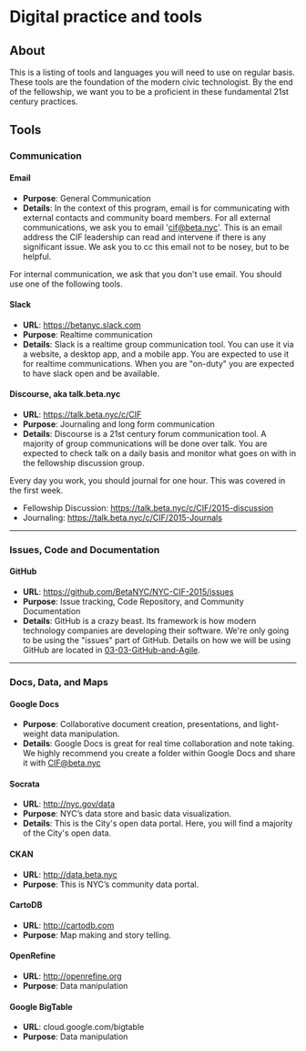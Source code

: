 # Digital practice and tools

## About
This is a listing of tools and languages you will need to use on regular basis. These tools are the foundation of the modern civic technologist. By the end of the fellowship, we want you to be a proficient in these fundamental 21st century practices.

## Tools

### Communication 

#### Email
 * **Purpose**: General Communication 
 * **Details**: In the context of this program, email is for  communicating with external contacts and community board members. For all external communications, we ask you to email 'cif@beta.nyc'. This is an email address the CIF leadership can read and intervene if there is any significant issue. We ask you to cc this email not to be nosey, but to be helpful.

For internal communication, we ask that you don't use email. You should use one of the following tools.


#### Slack

 * **URL**:  https://betanyc.slack.com
 * **Purpose**: Realtime communication 
 * **Details**: Slack is a realtime group communication tool. You can use it via a website, a desktop app, and a mobile app. You are expected to use it for realtime communications. When you are "on-duty" you are expected to have slack open and be available. 


#### Discourse, aka talk.beta.nyc
 * **URL**:  https://talk.beta.nyc/c/CIF
 * **Purpose**: Journaling and long form communication 
 * **Details**: 
Discourse is a 21st century forum communication tool. A majority of group communications will be done over talk. You are expected to check talk on a daily basis and monitor what goes on with in the fellowship discussion group. 

Every day you work, you should journal for one hour. This was covered in the first week.

 * Fellowship Discussion: https://talk.beta.nyc/c/CIF/2015-discussion
 * Journaling: https://talk.beta.nyc/c/CIF/2015-Journals

 - - - -

### Issues, Code and Documentation 

#### GitHub
 * **URL**: https://github.com/BetaNYC/NYC-CIF-2015/issues
 * **Purpose**: Issue tracking, Code Repository, and Community Documentation
 * **Details**: GitHub is a crazy beast. Its framework is how modern technology companies are developing their software. We're only going to be using the "issues" part of GitHub. Details on how we will be using GitHub are located in [03-03-GitHub-and-Agile](https://github.com/BetaNYC/NYC-CIF/blob/master/Lessons/03-03-GitHub-and-Agile.md).

 - - - -

### Docs, Data, and Maps

#### Google Docs
 * **Purpose**: Collaborative document creation, presentations, and light-weight data manipulation.
 * **Details**: Google Docs is great for real time collaboration and note taking. We highly recommend you create a folder within Google Docs and share it with CIF@beta.nyc

#### Socrata
 * **URL**: http://nyc.gov/data
 * **Purpose**: NYC’s data store and basic data visualization.
 * **Details**: This is the City's open data portal. Here, you will find a majority of the City's open data.

#### CKAN
 * **URL**: http://data.beta.nyc 
 * **Purpose**: This is NYC’s community data portal. 

#### CartoDB
 * **URL**: http://cartodb.com 
 * **Purpose**: Map making and story telling.

#### OpenRefine
 * **URL**: http://openrefine.org
 * **Purpose**: Data manipulation 

#### Google BigTable
 * **URL**:  cloud.google.com/bigtable‎
 * **Purpose**: Data manipulation 
